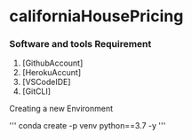 # californiaHousePricing

### Software and tools Requirement
1. [GithubAccount]
2. [HerokuAccunt]
3. [VSCodeIDE]
3. [GitCLI]


Creating a new Environment

'''
conda create -p venv python==3.7 -y
'''